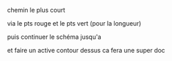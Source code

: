chemin le plus court 


via le pts rouge et le pts vert (pour la longueur)

puis continuer le schéma jusqu'a

et faire un active contour dessus ca fera une super doc




 































